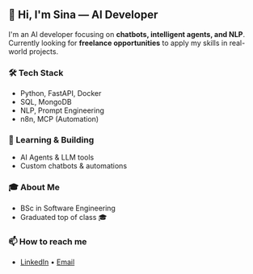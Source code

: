 <!-- # 👋 Hi, I’m Sina
Computer Engineer passionate about **Python**, **Data Science**, and **AI chatbots**.

### 🧰 Skills
- **Languages**: Python, SQL  
- **ML/AI**: scikit-learn, TensorFlow, Hugging Face, RAG (Retrieval-Augmented Generation)  
- **Tools**: Docker, Git, GitHub Actions

### ⚙️ Projects
#### 🤖 Chatbot‑Final
A multi-turn AI chatbot built with RAG techniques, deployed using Flask. Features:
- Semantic search using vector embeddings  
- Easy UI and scalable architecture 

[View project →](link)


### 📫 How to reach me
- [LinkedIn](https://www.linkedin.com/in/sina-rez/) • [Email](mailto:Rezaeii.sina.gh@gmail.com)
گگ
-->

## 👋 Hi, I'm Sina — AI Developer

I'm an AI developer focusing on **chatbots, intelligent agents, and NLP**.  
Currently looking for **freelance opportunities** to apply my skills in real-world projects.

### 🛠️ Tech Stack
- Python, FastAPI, Docker  
- SQL, MongoDB  
- NLP, Prompt Engineering  
- n8n, MCP (Automation)

### 🧠 Learning & Building
- AI Agents & LLM tools  
- Custom chatbots & automations

### 🎓 About Me
- BSc in Software Engineering  
- Graduated top of class 🎓  


### 📫 How to reach me
- [LinkedIn](https://www.linkedin.com/in/sina-rez/) • [Email](mailto:Rezaeii.sina.gh@gmail.com)
